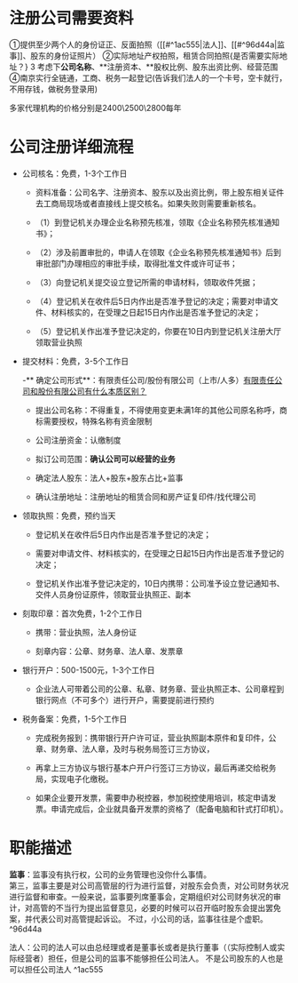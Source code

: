 # 注册公司需要资料
①提供至少两个人的身份证正、反面拍照（[[#^1ac555|法人]]、[[#^96d44a|监事]]、股东的身份证照片）
②实际地址产权拍照，租赁合同拍照{是否需要实际地址？}
3 考虑下**公司名称**、**注册资本、**股权比例、股东出资比例、经营范围
④南京实行全链通，工商、税务一起登记(告诉我们法人的一个卡号，空卡就行，不用存钱，做税务登录用)


多家代理机构的价格分别是2400\2500\2800每年

# 公司注册详细流程

- 公司核名：免费，1-3个工作日

  - 资料准备：公司名字、注册资本、股东以及出资比例，带上股东相关证件去工商局现场或者直接线上提交核名。如果失败则需要重新核名。

  - （1）到登记机关办理企业名称预先核准，领取《企业名称预先核准通知书》；

  - （2）涉及前置审批的，申请人在领取《企业名称预先核准通知书》后到审批部门办理相应的审批手续，取得批准文件或许可证书；

  - （3）向登记机关提交设立登记所需的申请材料，领取收件凭据；

  - （4）登记机关在收件后5日内作出是否准予登记的决定；需要对申请文件、材料核实的，在受理之日起15日内作出是否准予登记的决定；

  - （5）登记机关作出准予登记决定的，你要在10日内到登记机关注册大厅领取营业执照

- 提交材料：免费，3-5个工作日

  -** 确定公司形式**：有限责任公司/股份有限公司（上市/人多）[有限责任公司和股份有限公司有什么本质区别？](https://www.zhihu.com/question/21921556/answer/20054873) 

  - 提出公司名称：不得重复，不得使用变更未满1年的其他公司原名称呼，商标需要授权，特殊名称有资金限制

  - 公司注册资金：认缴制度

  - 拟订公司范围：**确认公司可以经营的业务**

  - 确定法人股东：法人+股东+股东占比+监事

  - 确认注册地址：注册地址的租赁合同和房产证复印件/找代理公司

- 领取执照：免费，预约当天

  - 登记机关在收件后5日内作出是否准予登记的决定；

  - 需要对申请文件、材料核实的，在受理之日起15日内作出是否准予登记的决定；

  - 登记机关作出准予登记决定的，10日内携带：公司准予设立登记通知书、交件人员身份证原件，领取营业执照正、副本

- 刻取印章：首次免费，1-2个工作日

  - 携带：营业执照，法人身份证

  - 刻章内容：公章、财务章、法人章、发票章

- 银行开户：500-1500元，1-3个工作日

  - 企业法人可带着公司的公章、私章、财务章、营业执照正本、公司章程到银行网点（不可多个）进行开户，需要提前进行预约

- 税务备案：免费，1-5个工作日

  - 完成税务报到：携带银行开户许可证，营业执照副本原件和复印件，公章、财务章、法人章，及时与税务局签订三方协议，

  - 再拿上三方协议与银行基本户开户行签订三方协议，最后再递交给税务局，实现电子化缴税。

  - 如果企业要开发票，需要申办税控器，参加税控使用培训，核定申请发票。申请完成后，企业就具备开发票的资格了（配备电脑和针式打印机）。

# 职能描述

**监事**：监事没有执行权，公司的业务管理也没你什么事情。  
第三，监事主要是对公司高管层的行为进行监督，对股东会负责，对公司财务状况进行监督和审查。一般来说，监事要列席董事会，定期组织对公司财务状况的审计，对高管的不当行为提出监督意见，必要的时候可以召开临时股东会提出罢免案，并代表公司对高管提起诉讼。
不过，小公司的话，监事往往是个虚职。 ^96d44a

法人：公司的法人可以由总经理或者是董事长或者是执行董事（（实际控制人或实际经营者）担任，但是公司的监事不能够担任公司法人。
不是公司股东的人也是可以担任公司法人 ^1ac555



